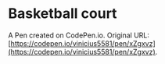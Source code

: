 # Basketball court

A Pen created on CodePen.io. Original URL: [https://codepen.io/vinicius5581/pen/xZgxvz](https://codepen.io/vinicius5581/pen/xZgxvz).


